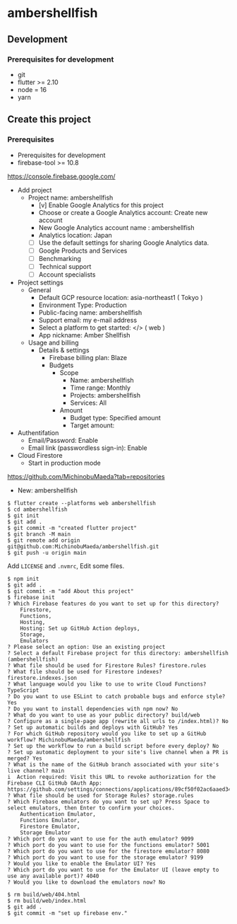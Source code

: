 # ambershellfish

## Development

### Prerequisites for development

- git
- flutter >= 2.10
- node = 16
- yarn

## Create this project

### Prerequisites

- Prerequisites for development
- firebase-tool >= 10.8

https://console.firebase.google.com/

- Add project
    - Project name: ambershellfish
        - [v] Enable Google Analytics for this project
        - Choose or create a Google Analytics account: Create new account
        - New Google Analytics account name : ambershellfish
        - Analytics location: Japan
        - [ ] Use the default settings for sharing Google Analytics data.
        - [ ] Google Products and Services
        - [ ] Benchmarking
        - [ ] Technical support
        - [ ] Account specialists
- Project settings
    - General
        - Default GCP resource location: asia-northeast1 ( Tokyo )
        - Environment Type: Production
        - Public-facing name: ambershellfish
        - Support email: my e-mail address
        - Select a platform to get started: </> ( web )
        - App nickname: Amber Shellfish
    - Usage and billing
        - Details & settings
            - Firebase billing plan: Blaze
            - Budgets
                - Scope
                    - Name: ambershellfish
                    - Time range: Monthly
                    - Projects: ambershellfish
                    - Services: All
                - Amount
                    - Budget type: Specified amount
                    - Target amount:
- Authentifation
    - Email/Password: Enable
    - Email link (passwordless sign-in): Enable
- Cloud Firestore
    - Start in production mode

https://github.com/MichinobuMaeda?tab=repositories

- New: ambershellfish

```
$ flutter create --platforms web ambershellfish
$ cd ambershellfish
$ git init
$ git add .
$ git commit -m "created flutter project"
$ git branch -M main
$ git remote add origin git@github.com:MichinobuMaeda/ambershellfish.git
$ git push -u origin main
```

Add `LICENSE` and `.nvmrc`, Edit some files.

```
$ npm init
$ git add .
$ git commit -m "add About this project"
$ firebase init
? Which Firebase features do you want to set up for this directory?
    Firestore,
    Functions,
    Hosting,
    Hosting: Set up GitHub Action deploys,
    Storage,
    Emulators
? Please select an option: Use an existing project
? Select a default Firebase project for this directory: ambershellfish (ambershellfish)
? What file should be used for Firestore Rules? firestore.rules
? What file should be used for Firestore indexes? firestore.indexes.json
? What language would you like to use to write Cloud Functions? TypeScript
? Do you want to use ESLint to catch probable bugs and enforce style? Yes
? Do you want to install dependencies with npm now? No
? What do you want to use as your public directory? build/web
? Configure as a single-page app (rewrite all urls to /index.html)? No
? Set up automatic builds and deploys with GitHub? Yes
? For which GitHub repository would you like to set up a GitHub workflow? MichinobuMaeda/ambershellfish
? Set up the workflow to run a build script before every deploy? No
? Set up automatic deployment to your site's live channel when a PR is merged? Yes
? What is the name of the GitHub branch associated with your site's live channel? main
i  Action required: Visit this URL to revoke authorization for the Firebase CLI GitHub OAuth App:
https://github.com/settings/connections/applications/89cf50f02ac6aaed3484
? What file should be used for Storage Rules? storage.rules
? Which Firebase emulators do you want to set up? Press Space to select emulators, then Enter to confirm your choices.
    Authentication Emulator,
    Functions Emulator,
    Firestore Emulator,
    Storage Emulator
? Which port do you want to use for the auth emulator? 9099
? Which port do you want to use for the functions emulator? 5001
? Which port do you want to use for the firestore emulator? 8080
? Which port do you want to use for the storage emulator? 9199
? Would you like to enable the Emulator UI? Yes
? Which port do you want to use for the Emulator UI (leave empty to use any available port)? 4040
? Would you like to download the emulators now? No

$ rm build/web/404.html
$ rm build/web/index.html
$ git add .
$ git commit -m "set up firebase env."
```
